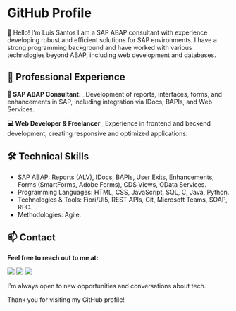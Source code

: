 # GitHub Profile
👋 Hello! I'm Luís Santos
I am a SAP ABAP consultant with experience developing robust and efficient solutions for SAP environments. I have a strong programming background and have worked with various technologies beyond ABAP, including web development and databases.

## 💼 Professional Experience
**🚀 SAP ABAP Consultant:**
_Development of reports, interfaces, forms, and enhancements in SAP, including integration via IDocs, BAPIs, and Web Services.

**💻 Web Developer & Freelancer**
_Experience in frontend and backend development, creating responsive and optimized applications.

## 🛠️ Technical Skills
- SAP ABAP: Reports (ALV), IDocs, BAPIs, User Exits, Enhancements, Forms (SmartForms, Adobe Forms), CDS Views, OData Services.
- Programming Languages: HTML, CSS, JavaScript, SQL, C, Java, Python.
- Technologies & Tools: Fiori/UI5, REST APIs, Git, Microsoft Teams, SOAP, RFC.
- Methodologies: Agile.

## 📫 Contact
**Feel free to reach out to me at:**

<div>
  <a href="https://www.linkedin.com/in/luiscsantos92" target="_blank"><img src="https://img.shields.io/badge/-LinkedIn-%230077B5?style=for-the-badge&logo=linkedin&logoColor=white" target="_blank"></a>
  <a href = "mailto:luis.santos.job@gmail.com"><img src="https://img.shields.io/badge/-Gmail-%23333?style=for-the-badge&logo=gmail&logoColor=white" target="_blank"></a>
  <a href="https://twitter.com/luis_santos_22" target="_blank"><img src="https://img.shields.io/badge/Twitter-blue?style=for-the-badge&logo=twitter&logoColor=white"></a>
</div>

I'm always open to new opportunities and conversations about tech.

Thank you for visiting my GitHub profile!
